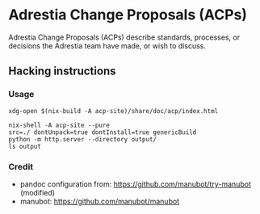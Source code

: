# Adrestia Change Proposals (ACPs)

Adrestia Change Proposals (ACPs) describe standards, processes, or decisions the Adrestia team have made, or wish to discuss.

## Hacking instructions

### Usage

```
xdg-open $(nix-build -A acp-site)/share/doc/acp/index.html
```

```
nix-shell -A acp-site --pure
src=./ dontUnpack=true dontInstall=true genericBuild
python -m http.server --directory output/
ls output
```

### Credit

- pandoc configuration from: https://github.com/manubot/try-manubot (modified)
- manubot: https://github.com/manubot/manubot
